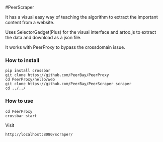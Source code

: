 #PeerScraper

It has a visual easy way of teaching the algorithm to extract the important
content from a website.

Uses SelectorGadget(Plus) for the visual interface and artoo.js to extract
the data and download as a json file.

It works with PeerProxy to bypass the crossdomain issue.

### How to install
```
pip install crossbar
git clone https://github.com/PeerBay/PeerProxy
cd PeerProxy/hello/web
git clone https://github.com/PeerBay/PeerScraper scraper
cd ../../
```
### How to use
```
cd PeerProxy
crossbar start
```
Visit
```
http://localhost:8080/scraper/
```
